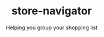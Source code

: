 <h1 align="center">store-navigator</h1>

<p align="center">Helping you group your shopping list</p>
